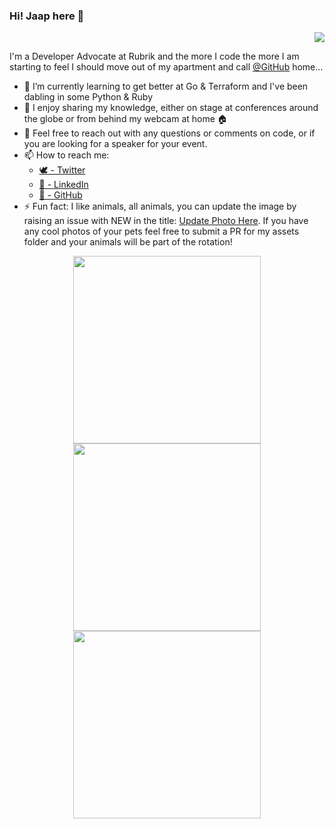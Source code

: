 ### Hi! Jaap here 👋
<p align='right'><img src="https://visitor-badge.glitch.me/badge?page_id=jaapbrasser.visitor-badge"></p>

I'm a Developer Advocate at Rubrik and the more I code the more I am starting to feel I should move out of my apartment and call [@GitHub](https://github.com/github) home...

- 🌱 I’m currently learning to get better at Go & Terraform and I've been dabling in some Python & Ruby
- 🎤 I enjoy sharing my knowledge, either on stage at conferences around the globe or from behind my webcam at home 🏠
- 💬 Feel free to reach out with any questions or comments on code, or if you are looking for a speaker for your event.
- 📫 How to reach me:
  - [🕊 - Twitter](https://twitter.com/@jaap_brasser/)
  - [🏢 - LinkedIn](https://www.linkedin.com/in/JaapBrasser/)
  - [🦑 - GitHub](https://github.com/jaapbrasser)
- ⚡ Fun fact: I like animals, all animals, you can update the image by raising an issue with NEW in the title: [Update Photo Here](https://github.com/jaapbrasser/jaapbrasser/issues/new?&title=NEW%20Photo%20Please). If you have any cool photos of your pets feel free to submit a PR for my assets folder and your animals will be part of the rotation!


<p align='center'>
<kbd>
    <kbd><img height="300" src="https://github.com/jaapbrasser/jaapbrasser/blob/master/Assets/Quokka003.jpg"></kbd>
    <kbd><img height="300" src="https://github.com/jaapbrasser/jaapbrasser/blob/master/Assets/Quokka019.jpg"></kbd>
    <kbd><img height="300" src="https://github.com/jaapbrasser/jaapbrasser/blob/master/Assets/Quokka021.jpg"></kbd>
</kbd> 
</p>
